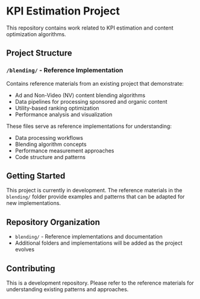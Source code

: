 # KPI Estimation Project

This repository contains work related to KPI estimation and content optimization algorithms.

## Project Structure

### `/blending/` - Reference Implementation
Contains reference materials from an existing project that demonstrate:
- Ad and Non-Video (NV) content blending algorithms
- Data pipelines for processing sponsored and organic content
- Utility-based ranking optimization
- Performance analysis and visualization

These files serve as reference implementations for understanding:
- Data processing workflows
- Blending algorithm concepts
- Performance measurement approaches
- Code structure and patterns

## Getting Started

This project is currently in development. The reference materials in the `blending/` folder provide examples and patterns that can be adapted for new implementations.

## Repository Organization

- `blending/` - Reference implementations and documentation
- Additional folders and implementations will be added as the project evolves

## Contributing

This is a development repository. Please refer to the reference materials for understanding existing patterns and approaches.